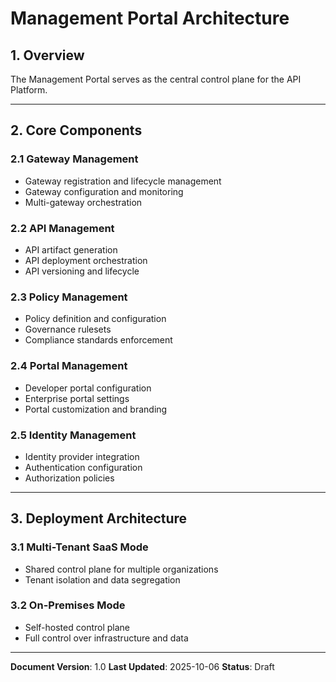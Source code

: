 # Management Portal Architecture

## 1. Overview

The Management Portal serves as the central control plane for the API Platform.

---

## 2. Core Components

### 2.1 Gateway Management
- Gateway registration and lifecycle management
- Gateway configuration and monitoring
- Multi-gateway orchestration

### 2.2 API Management
- API artifact generation
- API deployment orchestration
- API versioning and lifecycle

### 2.3 Policy Management
- Policy definition and configuration
- Governance rulesets
- Compliance standards enforcement

### 2.4 Portal Management
- Developer portal configuration
- Enterprise portal settings
- Portal customization and branding

### 2.5 Identity Management
- Identity provider integration
- Authentication configuration
- Authorization policies

---

## 3. Deployment Architecture

### 3.1 Multi-Tenant SaaS Mode
- Shared control plane for multiple organizations
- Tenant isolation and data segregation

### 3.2 On-Premises Mode
- Self-hosted control plane
- Full control over infrastructure and data

---

**Document Version**: 1.0
**Last Updated**: 2025-10-06
**Status**: Draft
